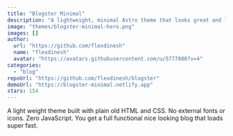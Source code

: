 ```yaml
---
title: "Blogster Minimal"
description: "A lightweight, minimal Astro theme that looks great and loads fast."
image: "themes/blogster-minimal-hero.png"
images: []
author:
  url: "https://github.com/flexdinesh"
  name: "flexdinesh"
  avatar: "https://avatars.githubusercontent.com/u/5777880?v=4"
categories:
  - "blog"
repoUrl: "https://github.com/flexdinesh/blogster"
demoUrl: "https://blogster-minimal.netlify.app"
stars: 154
---
```


<p>A light weight theme built with plain old HTML and CSS. No external fonts or icons. Zero JavaScript. You get a full functional nice looking blog that loads super fast.</p>
